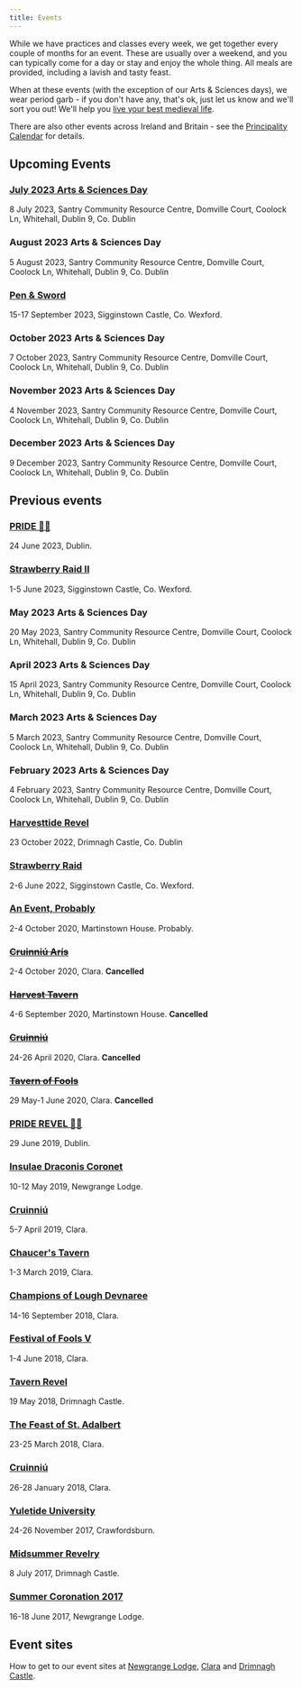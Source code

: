 ```yaml
---
title: Events
---
```

While we have practices and classes every week, we get together every couple of months for an event. These are usually over a weekend, and you can typically come for a day or stay and enjoy the whole thing. All meals are provided, including a lavish and tasty feast.

When at these events (with the exception of our Arts & Sciences days), we wear period garb - if you don't have any, that's ok, just let us know and we'll sort you out! We'll help you [live your best medieval life](https://mobile.twitter.com/Lin_Manuel/status/1027864394074484736?ref_src=twsrc%5Etfw).

There are also other events across Ireland and Britain - see the [Principality Calendar](http://insulaedraconis.org/Events/) for details.

## Upcoming Events

### <a href="https://fienta.com/arts-sciences-day-62624">July 2023 Arts & Sciences Day</a>
8 July 2023, Santry Community Resource Centre, Domville Court, Coolock Ln, Whitehall, Dublin 9, Co. Dublin

### August 2023 Arts & Sciences Day
5 August 2023, Santry Community Resource Centre, Domville Court, Coolock Ln, Whitehall, Dublin 9, Co. Dublin

### [Pen & Sword](/events/2023/penandsword/)
15-17 September 2023, Sigginstown Castle, Co. Wexford.

### October 2023 Arts & Sciences Day
7 October 2023, Santry Community Resource Centre, Domville Court, Coolock Ln, Whitehall, Dublin 9, Co. Dublin

### November 2023 Arts & Sciences Day
4 November 2023, Santry Community Resource Centre, Domville Court, Coolock Ln, Whitehall, Dublin 9, Co. Dublin

### December 2023 Arts & Sciences Day
9 December 2023, Santry Community Resource Centre, Domville Court, Coolock Ln, Whitehall, Dublin 9, Co. Dublin


## Previous events

### [PRIDE 🏳️‍🌈](/events/2023/pride/)  
24 June 2023, Dublin.

### [Strawberry Raid II](/events/2023/strawberry-raid/)
1-5 June 2023, Sigginstown Castle, Co. Wexford.

### May 2023 Arts & Sciences Day  
20 May 2023, Santry Community Resource Centre, Domville Court, Coolock Ln, Whitehall, Dublin 9, Co. Dublin

### April 2023 Arts & Sciences Day  
15 April 2023, Santry Community Resource Centre, Domville Court, Coolock Ln, Whitehall, Dublin 9, Co. Dublin

### March 2023 Arts & Sciences Day
5 March 2023, Santry Community Resource Centre, Domville Court, Coolock Ln, Whitehall, Dublin 9, Co. Dublin

### February 2023 Arts & Sciences Day
4 February 2023, Santry Community Resource Centre, Domville Court, Coolock Ln, Whitehall, Dublin 9, Co. Dublin

### [Harvesttide Revel](/events/2022/harvesttide-revel/)
23 October 2022, Drimnagh Castle, Co. Dublin

### [Strawberry Raid](/events/2022/strawberry-raid/)
2-6 June 2022, Sigginstown Castle, Co. Wexford.

### [An Event, Probably](/events/2020/an-event-probably/)
2-4 October 2020, Martinstown House. Probably.

### ~~[Cruinniú Arís](/events/2020/cruinniu-aris/)~~
2-4 October 2020, Clara. **Cancelled**

### ~~[Harvest Tavern](/events/2020/harvest-tavern/)~~
4-6 September 2020, Martinstown House. **Cancelled**

### ~~[Cruinniú](/events/2020/cruinniu/)~~
24-26 April 2020, Clara. **Cancelled**

### ~~[Tavern of Fools](/events/2020/tavern-of-fools/)~~
29 May-1 June 2020, Clara. **Cancelled**

### [PRIDE REVEL 🏳️‍🌈](/posts/2019/05/30/pride-revel/)  
29 June 2019, Dublin.

### [Insulae Draconis Coronet](/events/2019/coronet/)
10-12 May 2019, Newgrange Lodge.

### [Cruinniú](/events/2019/cruinniu/)
5-7 April 2019, Clara.

### [Chaucer's Tavern](/events/2019/chaucers-tavern/)
1-3 March 2019, Clara.

### [Champions of Lough Devnaree](/events/2018/cold/)
14-16 September 2018, Clara.

### [Festival of Fools V](/events/2018/fof/)
1-4 June 2018, Clara.

### [Tavern Revel](/events/2018/tavern/)
19 May 2018, Drimnagh Castle.

### [The Feast of St. Adalbert](/events/2018/adalbert/)
23-25 March 2018, Clara.

### [Cruinniú](/events/2018/fight-camp/)
26-28 January 2018, Clara.

### [Yuletide University](/events/2017/yuletide-university/)
24-26 November 2017, Crawfordsburn.

### [Midsummer Revelry](/events/2017/midsummer/)
8 July 2017, Drimnagh Castle.

### [Summer Coronation 2017](/events/2017/coronation/)
16-18 June 2017, Newgrange Lodge.


## Event sites

How to get to our event sites at
[Newgrange Lodge](/events/sites/newgrange-lodge/),
[Clara](/events/sites/aspire-clara/)
and [Drimnagh Castle](/events/sites/drimnagh-castle/).
